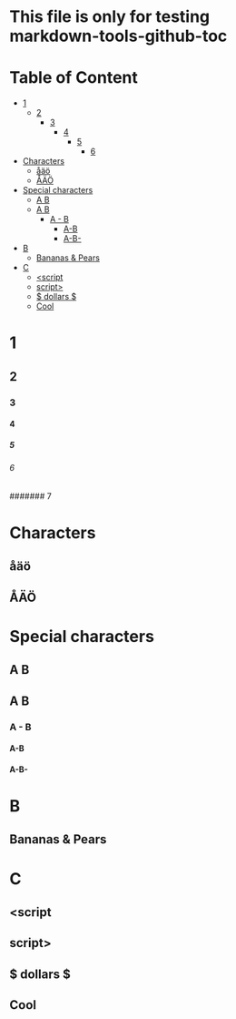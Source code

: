 # This file is only for testing markdown-tools-github-toc

# Table of Content

<!-- toc -->

- [1](#1)
	* [2](#2)
		+ [3](#3)
			- [4](#4)
				* [5](#5)
					+ [6](#6)
- [Characters](#characters)
	* [åäö](#%C3%A5%C3%A4%C3%B6)
	* [ÅÄÖ](#%C3%A5%C3%A4%C3%B6)
- [Special characters](#special-characters)
	* [A B](#a-b)
	* [A B](#a--b)
		+ [A - B](#a---b)
			- [A-B](#a-b)
			- [A-B-](#a-b-)
- [B](#b)
	* [Bananas & Pears](#bananas--pears)
- [C](#c)
	* [<script](#script)
	* [script>](#script)
	* [$ dollars $](#-dollars-)
	* [Cool](#cool)

<!-- tocstop -->

# 1
## 2
### 3
#### 4
##### 5
###### 6
####### 7

# Characters
## åäö
## ÅÄÖ

# Special characters
## A B
## A  B
### A - B
#### A-B
#### A-B-


# B
## Bananas & Pears

# C
## <script
## script>
## $ dollars $
##  Cool
